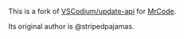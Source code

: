 This is a fork of [VSCodium/update-api](https://github.com/VSCodium/update-api) for [MrCode](https://github.com/zokugun/MrCode).

Its original author is @stripedpajamas.
